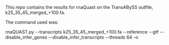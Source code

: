 This repo contains the results for rnaQuast on the TransABySS outfile, k25_35_45_merged_+100.fa.
    
The command used was:

rnaQUAST.py --transcripts k25_35_45_merged_+100.fa --reference <reference FASTA file from Ensembl> --gtf <GTF file from Ensembl> --disable_infer_genes --disable_infer_transcripts --threads 64 -o <output directory>
 
